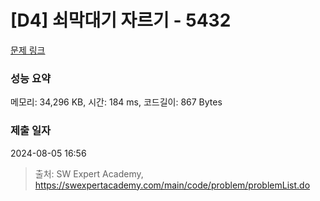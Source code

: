 # [D4] 쇠막대기 자르기 - 5432 

[문제 링크](https://swexpertacademy.com/main/code/problem/problemDetail.do?contestProbId=AWVl47b6DGMDFAXm) 

### 성능 요약

메모리: 34,296 KB, 시간: 184 ms, 코드길이: 867 Bytes

### 제출 일자

2024-08-05 16:56



> 출처: SW Expert Academy, https://swexpertacademy.com/main/code/problem/problemList.do